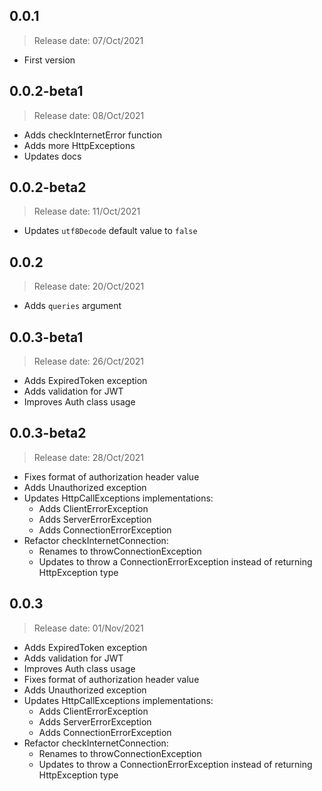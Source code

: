## 0.0.1
> Release date: 07/Oct/2021
- First version

## 0.0.2-beta1
> Release date: 08/Oct/2021
- Adds checkInternetError function
- Adds more HttpExceptions
- Updates docs

## 0.0.2-beta2
> Release date: 11/Oct/2021
- Updates `utf8Decode` default value to `false`

## 0.0.2
> Release date: 20/Oct/2021
- Adds `queries` argument

## 0.0.3-beta1
> Release date: 26/Oct/2021
- Adds ExpiredToken exception
- Adds validation for JWT
- Improves Auth class usage

## 0.0.3-beta2
> Release date: 28/Oct/2021
- Fixes format of authorization header value
- Adds Unauthorized exception
- Updates HttpCallExceptions implementations:
  - Adds ClientErrorException
  - Adds ServerErrorException
  - Adds ConnectionErrorException
- Refactor checkInternetConnection:
  - Renames to throwConnectionException
  - Updates to throw a ConnectionErrorException instead of returning HttpException type

## 0.0.3
> Release date: 01/Nov/2021
- Adds ExpiredToken exception
- Adds validation for JWT
- Improves Auth class usage
- Fixes format of authorization header value
- Adds Unauthorized exception
- Updates HttpCallExceptions implementations:
  - Adds ClientErrorException
  - Adds ServerErrorException
  - Adds ConnectionErrorException
- Refactor checkInternetConnection:
  - Renames to throwConnectionException
  - Updates to throw a ConnectionErrorException instead of returning HttpException type
